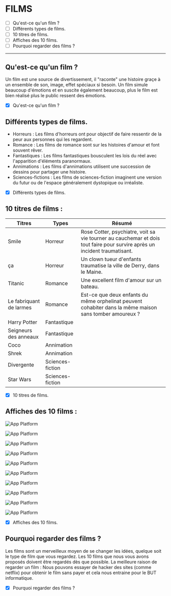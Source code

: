 # FILMS
- [ ] Qu'est-ce qu'un film ?
- [ ] Différents types de films.
- [ ] 10 titres de films.
- [ ] Affiches des 10 films.
- [ ] Pourquoi regarder des films ?

------
## Qu'est-ce qu'un film ?

Un film est une source de divertissement, il "raconte" une histoire graçe à un ensemble de son, image, effet spéciaux si besoin. Un film simule beaucoup d'émotions et en suscite également beaucoup, plus le film est bien réalisé plus le public ressent des émotions.

- [x] Qu'est-ce qu'un film ?

## Différents types de films.
* Horreurs : Les films d'horreurs ont pour objectif de faire ressentir de la peur aux personnes qui les regardent.
* Romance : Les films de romance sont sur les histoires d'amour et font souvent rêver.
* Fantastiques : Les films fantastiques bousculent les lois du réel avec l'apparition d'éléments paranormaux.
* Annimations : Les films d'annimations utilisent une succession de dessins pour partager une histoire.
* Sciences-fictions : Les films de sciences-fiction imaginent une version du futur ou de l'espace généralement dystopique ou irréaliste.

- [x] Différents types de films.

## 10 titres de films :
Titres | Types | Résumé
---|---|---
Smile| Horreur | Rose Cotter, psychiatre, voit sa vie tourner au cauchemar et dois tout faire pour survire après un incident traumatisant.
ça| Horreur | Un clown tueur d'enfants traumatise la ville de Derry, dans le Maine.
Titanic | Romance | Une excellent film d'amour sur un bateau.
Le fabriquant de larmes | Romance | Est-ce que deux enfants du même orphelinat peuvent cohabiter dans la même maison sans tomber amoureux ?
Harry Potter | Fantastique |
Seigneurs des anneaux | Fantastique |
Coco | Annimation |
Shrek | Annimation |
Divergente | Sciences-fiction |
Star Wars | Sciences-fiction |

- [x] 10 titres de films.

## Affiches des 10 films :

![App Platform](https://m.media-amazon.com/images/S/pv-target-images/239703534fc4242b01552832635fc91afc2014c89b33447838df803190145c7e.jpg)

![App Platform](https://fr.web.img6.acsta.net/pictures/17/03/29/14/40/513263.jpg)

![App Platform](https://m.media-amazon.com/images/I/811lT7khIrL._AC_UF1000,1000_QL80_.jpg)

![App Platform](https://fr.web.img6.acsta.net/pictures/24/03/22/09/28/0909000.jpg)

![App Platform](https://fr.web.img2.acsta.net/pictures/18/07/02/17/25/3643090.jpg)

![App Platform](https://fr.web.img3.acsta.net/medias/nmedia/18/35/14/33/18366630.jpg)

![App Platform](https://fr.web.img2.acsta.net/pictures/17/09/15/12/42/0056825.jpg)

![App Platform](https://fr.web.img2.acsta.net/medias/nmedia/00/00/00/66/69199338_af.jpg)

![App Platform](https://fr.web.img5.acsta.net/pictures/14/02/07/17/46/287879.jpg)

![App Platform](https://fr.web.img4.acsta.net/pictures/15/10/18/18/56/052074.jpg)

- [x] Affiches des 10 films.

## Pourquoi regarder des films ?

Les films sont un merveilleux moyen de se changer les idées, quelque soit le type de film que vous regardez. Les 10 films que nous vous avons proposés doivent être regardés dès que possible. La meilleure raison de regarder un film : Nous pouvons essayer de hacker des sites (comme netflix) pour obtenir le film sans payer et cela nous entraine pour le BUT informatique.


- [x] Pourquoi regarder des films ?


